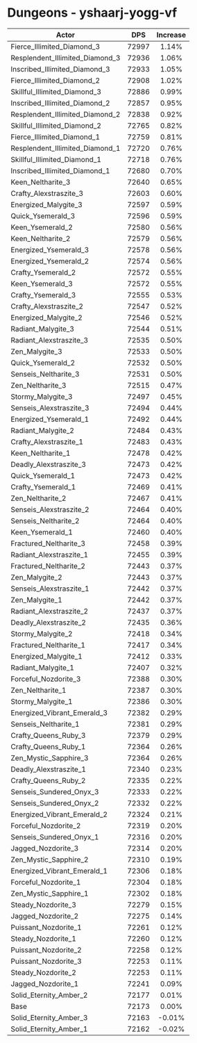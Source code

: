 # Dungeons - yshaarj-yogg-vf
| Actor | DPS | Increase |
|---|:---:|:---:|
|Fierce_Illimited_Diamond_3|72997|1.14%|
|Resplendent_Illimited_Diamond_3|72936|1.06%|
|Inscribed_Illimited_Diamond_3|72933|1.05%|
|Fierce_Illimited_Diamond_2|72908|1.02%|
|Skillful_Illimited_Diamond_3|72886|0.99%|
|Inscribed_Illimited_Diamond_2|72857|0.95%|
|Resplendent_Illimited_Diamond_2|72838|0.92%|
|Skillful_Illimited_Diamond_2|72765|0.82%|
|Fierce_Illimited_Diamond_1|72759|0.81%|
|Resplendent_Illimited_Diamond_1|72720|0.76%|
|Skillful_Illimited_Diamond_1|72718|0.76%|
|Inscribed_Illimited_Diamond_1|72680|0.70%|
|Keen_Neltharite_3|72640|0.65%|
|Crafty_Alexstraszite_3|72603|0.60%|
|Energized_Malygite_3|72597|0.59%|
|Quick_Ysemerald_3|72596|0.59%|
|Keen_Ysemerald_2|72580|0.56%|
|Keen_Neltharite_2|72579|0.56%|
|Energized_Ysemerald_3|72578|0.56%|
|Energized_Ysemerald_2|72574|0.56%|
|Crafty_Ysemerald_2|72572|0.55%|
|Keen_Ysemerald_3|72572|0.55%|
|Crafty_Ysemerald_3|72555|0.53%|
|Crafty_Alexstraszite_2|72547|0.52%|
|Energized_Malygite_2|72546|0.52%|
|Radiant_Malygite_3|72544|0.51%|
|Radiant_Alexstraszite_3|72535|0.50%|
|Zen_Malygite_3|72533|0.50%|
|Quick_Ysemerald_2|72532|0.50%|
|Senseis_Neltharite_3|72531|0.50%|
|Zen_Neltharite_3|72515|0.47%|
|Stormy_Malygite_3|72497|0.45%|
|Senseis_Alexstraszite_3|72494|0.44%|
|Energized_Ysemerald_1|72492|0.44%|
|Radiant_Malygite_2|72484|0.43%|
|Crafty_Alexstraszite_1|72483|0.43%|
|Keen_Neltharite_1|72478|0.42%|
|Deadly_Alexstraszite_3|72473|0.42%|
|Quick_Ysemerald_1|72473|0.42%|
|Crafty_Ysemerald_1|72469|0.41%|
|Zen_Neltharite_2|72467|0.41%|
|Senseis_Alexstraszite_2|72464|0.40%|
|Senseis_Neltharite_2|72464|0.40%|
|Keen_Ysemerald_1|72460|0.40%|
|Fractured_Neltharite_3|72458|0.39%|
|Radiant_Alexstraszite_1|72455|0.39%|
|Fractured_Neltharite_2|72443|0.37%|
|Zen_Malygite_2|72443|0.37%|
|Senseis_Alexstraszite_1|72442|0.37%|
|Zen_Malygite_1|72442|0.37%|
|Radiant_Alexstraszite_2|72437|0.37%|
|Deadly_Alexstraszite_2|72435|0.36%|
|Stormy_Malygite_2|72418|0.34%|
|Fractured_Neltharite_1|72417|0.34%|
|Energized_Malygite_1|72412|0.33%|
|Radiant_Malygite_1|72407|0.32%|
|Forceful_Nozdorite_3|72388|0.30%|
|Zen_Neltharite_1|72387|0.30%|
|Stormy_Malygite_1|72386|0.30%|
|Energized_Vibrant_Emerald_3|72382|0.29%|
|Senseis_Neltharite_1|72381|0.29%|
|Crafty_Queens_Ruby_3|72379|0.29%|
|Crafty_Queens_Ruby_1|72364|0.26%|
|Zen_Mystic_Sapphire_3|72364|0.26%|
|Deadly_Alexstraszite_1|72340|0.23%|
|Crafty_Queens_Ruby_2|72335|0.22%|
|Senseis_Sundered_Onyx_3|72333|0.22%|
|Senseis_Sundered_Onyx_2|72332|0.22%|
|Energized_Vibrant_Emerald_2|72324|0.21%|
|Forceful_Nozdorite_2|72319|0.20%|
|Senseis_Sundered_Onyx_1|72316|0.20%|
|Jagged_Nozdorite_3|72314|0.20%|
|Zen_Mystic_Sapphire_2|72310|0.19%|
|Energized_Vibrant_Emerald_1|72306|0.18%|
|Forceful_Nozdorite_1|72304|0.18%|
|Zen_Mystic_Sapphire_1|72302|0.18%|
|Steady_Nozdorite_3|72279|0.15%|
|Jagged_Nozdorite_2|72275|0.14%|
|Puissant_Nozdorite_1|72261|0.12%|
|Steady_Nozdorite_1|72260|0.12%|
|Puissant_Nozdorite_2|72258|0.12%|
|Puissant_Nozdorite_3|72253|0.11%|
|Steady_Nozdorite_2|72253|0.11%|
|Jagged_Nozdorite_1|72241|0.09%|
|Solid_Eternity_Amber_2|72177|0.01%|
|Base|72173|0.00%|
|Solid_Eternity_Amber_3|72163|-0.01%|
|Solid_Eternity_Amber_1|72162|-0.02%|
